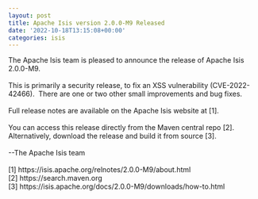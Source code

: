 ```yaml
---
layout: post
title: Apache Isis version 2.0.0-M9 Released
date: '2022-10-18T13:15:08+00:00'
categories: isis
---
```

<div>The Apache Isis team is pleased to announce the release of Apache Isis 2.0.0-M9.<br><br>This is primarily a security release, to fix an XSS vulnerability (CVE-2022-42466).&nbsp; There are one or two other small improvements and bug fixes.</div><div><br></div><div>Full release notes are available on the Apache Isis website at [1].<br><br>You can access this release directly from the Maven central repo [2].<br>Alternatively, download the release and build it from source [3].<br><br>--The Apache Isis team<br><br>[1] https://isis.apache.org/relnotes/2.0.0-M9/about.html<br>[2] https://search.maven.org<br>[3] https://isis.apache.org/docs/2.0.0-M9/downloads/how-to.html<br></div><div><br style="color: rgb(34, 34, 34); font-family: Arial, Helvetica, sans-serif; font-size: small;"></div>
